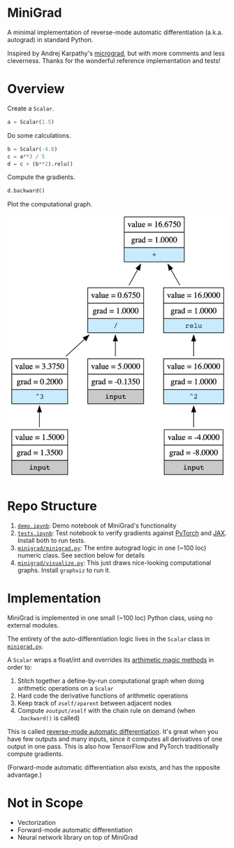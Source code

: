 # MiniGrad

A minimal implementation of reverse-mode automatic differentiation (a.k.a. autograd) in standard Python.

Inspired by Andrej Karpathy's [micrograd](https://github.com/karpathy/micrograd), but with more comments and less cleverness. Thanks for the wonderful reference implementation and tests!

# Overview

Create a `Scalar`.

```python
a = Scalar(1.5)
```

Do some calculations.

```python
b = Scalar(-4.0)
c = a**3 / 5
d = c + (b**2).relu()
```

Compute the gradients.

```python
d.backward()
```

Plot the computational graph.

![Image of computational graph](graph.png)

# Repo Structure

1. [`demo.ipynb`](demo.ipynb): Demo notebook of MiniGrad's functionality
1. [`tests.ipynb`](tests.ipynb): Test notebook to verify gradients against [PyTorch](https://pytorch.org/) and [JAX](https://github.com/google/jax). Install both to run tests.
1. [`minigrad/minigrad.py`](minigrad/minigrad.py): The entire autograd logic in one (~100 loc) numeric class. See section below for details
1. [`minigrad/visualize.py`](minigrad/visualize.py): This just draws nice-looking computational graphs. Install `graphviz` to run it.

# Implementation

MiniGrad is implemented in one small (~100 loc) Python class, using no external modules. 

The entirety of the auto-differentiation logic lives in the `Scalar` class in [`minigrad.py`](minigrad/minigrad.py). 

A `Scalar` wraps a float/int and overrides its [arthimetic magic methods](https://docs.python.org/3/reference/datamodel.html#emulating-numeric-types) in order to:
1. Stitch together a define-by-run computational graph when doing arithmetic operations on a `Scalar`
1. Hard code the derivative functions of arithmetic operations
1. Keep track of `∂self/∂parent` between adjacent nodes
1. Compute `∂output/∂self` with the chain rule on demand (when `.backward()` is called)

This is called [reverse-mode automatic differentiation](https://en.wikipedia.org/wiki/Automatic_differentiation#Reverse_accumulation). It's great when you have few outputs and many inputs, since it computes all derivatives of one output in one pass. This is also how TensorFlow and PyTorch traditionally compute gradients.

(Forward-mode automatic differentiation also exists, and has the opposite advantage.)

# Not in Scope

* Vectorization
* Forward-mode automatic differentiation
* Neural network library on top of MiniGrad